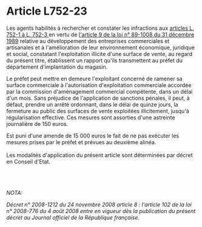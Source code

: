 # Article L752-23

<p>Les agents habilités à rechercher et constater les infractions aux <a href='/code-de-commerce/partie-legislative/livre-vii-des-juridictions-commerciales-et-de-lorganisation-du-commerce/titre-v-de-lequipement-commercial/chapitre-ii-de-lautorisation-commerciale/section-1-des-projets-soumis-a-autorisation/l752-1.md'>articles L. 752-1 à L. 752-3 </a>en vertu de <a href='/affichTexteArticle.do?cidTexte=JORFTEXT000000709058&idArticle=LEGIARTI000006502188&dateTexte=&categorieLien=cid'>l'article 9 de la loi n° 89-1008 du 31 décembre 1989</a> relative au développement des entreprises commerciales et artisanales et à l'amélioration de leur environnement économique, juridique et social, constatant l'exploitation illicite d'une surface de vente, au regard du présent titre, établissent un rapport qu'ils transmettent au préfet du département d'implantation du magasin. </p><p>Le préfet peut mettre en demeure l'exploitant concerné de ramener sa surface commerciale à l'autorisation d'exploitation commerciale accordée par la commission d'aménagement commercial compétente, dans un délai d'un mois. Sans préjudice de l'application de sanctions pénales, il peut, à défaut, prendre un arrêté ordonnant, dans le délai de quinze jours, la fermeture au public des surfaces de vente exploitées illicitement, jusqu'à régularisation effective. Ces mesures sont assorties d'une astreinte journalière de 150 euros. </p><p>Est puni d'une amende de 15 000 euros le fait de ne pas exécuter les mesures prises par le préfet et prévues au deuxième alinéa. <br/><br/>Les modalités d'application du présent article sont déterminées par décret en Conseil d'Etat.<br/><br/></p><br/><br/><i>NOTA:<p>Décret n° 2008-1212 du 24 novembre 2008 article 8 : l'article 102 de la loi n° 2008-776 du 4 août 2008 entre en vigueur dès la publication du présent décret au Journal officiel de la République française.</p></i>
